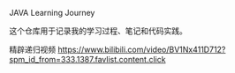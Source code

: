 JAVA Learning Journey

这个仓库用于记录我的学习过程、笔记和代码实践。

精辟递归视频
https://www.bilibili.com/video/BV1Nx411D712?spm_id_from=333.1387.favlist.content.click
